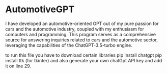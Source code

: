 # AutomotiveGPT

I have developed an automotive-oriented GPT out of my pure passion for cars and the automotive industry, coupled with my enthusiasm for computers and programming. This program serves as a comprehensive source for answering inquiries related to cars and the automotive sector, leveraging the capabilities of the ChatGPT-3.5-turbo engine.

to run this file you have to download certain libraries pip install chatgpt pip install ttk (for tkinter) and also generate your own chatGpt API key and add it on line 29.
